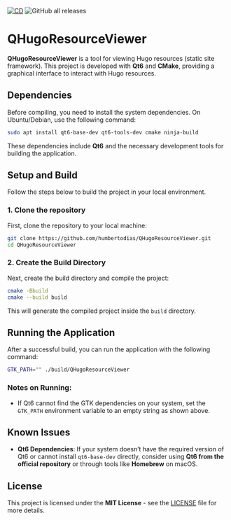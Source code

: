 [![CD](https://github.com/humbertodias/QHugoResourceViewer/actions/workflows/cd.yml/badge.svg)](https://github.com/humbertodias/QHugoResourceViewer/actions/workflows/cd.yml)
![GitHub all releases](https://img.shields.io/github/downloads/humbertodias/QHugoResourceViewer/total)


# QHugoResourceViewer

**QHugoResourceViewer** is a tool for viewing Hugo resources (static site framework). This project is developed with **Qt6** and **CMake**, providing a graphical interface to interact with Hugo resources.

## Dependencies

Before compiling, you need to install the system dependencies. On Ubuntu/Debian, use the following command:

```bash
sudo apt install qt6-base-dev qt6-tools-dev cmake ninja-build
```

These dependencies include **Qt6** and the necessary development tools for building the application.

## Setup and Build

Follow the steps below to build the project in your local environment.

### 1. Clone the repository

First, clone the repository to your local machine:

```bash
git clone https://github.com/humbertodias/QHugoResourceViewer.git
cd QHugoResourceViewer
```

### 2. Create the Build Directory

Next, create the build directory and compile the project:

```bash
cmake -Bbuild
cmake --build build
```

This will generate the compiled project inside the `build` directory.

## Running the Application

After a successful build, you can run the application with the following command:

```bash
GTK_PATH="" ./build/QHugoResourceViewer
```

### Notes on Running:
- If Qt6 cannot find the GTK dependencies on your system, set the `GTK_PATH` environment variable to an empty string as shown above.

## Known Issues

- **Qt6 Dependencies**: If your system doesn’t have the required version of Qt6 or cannot install `qt6-base-dev` directly, consider using **Qt6 from the official repository** or through tools like **Homebrew** on macOS.

## License

This project is licensed under the **MIT License** - see the [LICENSE](LICENSE) file for more details.
